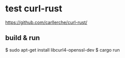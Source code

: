 # test curl-rust

<https://github.com/carllerche/curl-rust/>

## build & run

$ sudo apt-get install libcurl4-openssl-dev
$ cargo run

